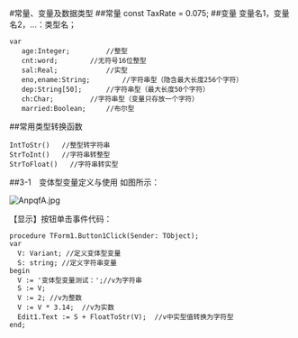 #常量、变量及数据类型
##常量
    const
       TaxRate = 0.075;
##变量
变量名1，变量名2，...：类型名；

    var
       age:Integer; 		//整型
       cnt:word;		//无符号16位整型
       sal:Real;			//实型
       eno,ename:String;		//字符串型（隐含最大长度256个字符）
       dep:String[50]; 		//字符串型（最大长度50个字符）
       ch:Char;			//字符串型（变量只存放一个字符）
       married:Boolean;		//布尔型

##常用类型转换函数

    IntToStr() 	 //整型转字符串
    StrToInt()   //字符串转整型
    StrToFloat()   //字符串转实型

##3-1　变体型变量定义与使用
如图所示：

![AnpqfA.jpg](https://s2.ax1x.com/2019/03/18/AnpqfA.jpg)

【显示】按钮单击事件代码：

    procedure TForm1.Button1Click(Sender: TObject);
    var
      V: Variant; //定义变体型变量
      S: string; //定义字符串变量
    begin
      V := '变体型变量测试：';//v为字符串
      S := V;
      V := 2; //v为整数
      V := V * 3.14;  //v为实数
      Edit1.Text := S + FloatToStr(V);  //v中实型值转换为字符型
    end;